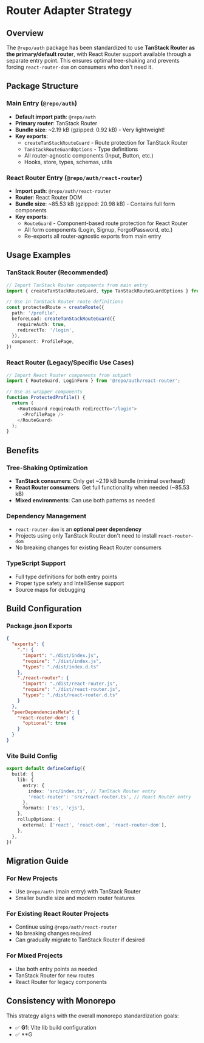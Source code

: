 # Router Adapter Strategy

## Overview

The `@repo/auth` package has been standardized to use **TanStack Router as the primary/default router**, with React Router support available through a separate entry point. This ensures optimal tree-shaking and prevents forcing `react-router-dom` on consumers who don't need it.

## Package Structure

### Main Entry (`@repo/auth`)

- **Default import path**: `@repo/auth`
- **Primary router**: TanStack Router
- **Bundle size**: ~2.19 kB (gzipped: 0.92 kB) - Very lightweight!
- **Key exports**:
  - `createTanStackRouteGuard` - Route protection for TanStack Router
  - `TanStackRouteGuardOptions` - Type definitions
  - All router-agnostic components (Input, Button, etc.)
  - Hooks, store, types, schemas, utils

### React Router Entry (`@repo/auth/react-router`)

- **Import path**: `@repo/auth/react-router`
- **Router**: React Router DOM
- **Bundle size**: ~85.53 kB (gzipped: 20.98 kB) - Contains full form components
- **Key exports**:
  - `RouteGuard` - Component-based route protection for React Router
  - All form components (Login, Signup, ForgotPassword, etc.)
  - Re-exports all router-agnostic exports from main entry

## Usage Examples

### TanStack Router (Recommended)

```typescript
// Import TanStack Router components from main entry
import { createTanStackRouteGuard, type TanStackRouteGuardOptions } from '@repo/auth'

// Use in TanStack Router route definitions
const protectedRoute = createRoute({
  path: '/profile',
  beforeLoad: createTanStackRouteGuard({
    requireAuth: true,
    redirectTo: '/login',
  }),
  component: ProfilePage,
})
```

### React Router (Legacy/Specific Use Cases)

```typescript
// Import React Router components from subpath
import { RouteGuard, LoginForm } from '@repo/auth/react-router';

// Use as wrapper components
function ProtectedProfile() {
  return (
    <RouteGuard requireAuth redirectTo="/login">
      <ProfilePage />
    </RouteGuard>
  );
}
```

## Benefits

### Tree-Shaking Optimization

- **TanStack consumers**: Only get ~2.19 kB bundle (minimal overhead)
- **React Router consumers**: Get full functionality when needed (~85.53 kB)
- **Mixed environments**: Can use both patterns as needed

### Dependency Management

- `react-router-dom` is an **optional peer dependency**
- Projects using only TanStack Router don't need to install `react-router-dom`
- No breaking changes for existing React Router consumers

### TypeScript Support

- Full type definitions for both entry points
- Proper type safety and IntelliSense support
- Source maps for debugging

## Build Configuration

### Package.json Exports

```json
{
  "exports": {
    ".": {
      "import": "./dist/index.js",
      "require": "./dist/index.js",
      "types": "./dist/index.d.ts"
    },
    "./react-router": {
      "import": "./dist/react-router.js",
      "require": "./dist/react-router.js",
      "types": "./dist/react-router.d.ts"
    }
  },
  "peerDependenciesMeta": {
    "react-router-dom": {
      "optional": true
    }
  }
}
```

### Vite Build Config

```typescript
export default defineConfig({
  build: {
    lib: {
      entry: {
        index: 'src/index.ts', // TanStack Router entry
        'react-router': 'src/react-router.ts', // React Router entry
      },
      formats: ['es', 'cjs'],
    },
    rollupOptions: {
      external: ['react', 'react-dom', 'react-router-dom'],
    },
  },
})
```

## Migration Guide

### For New Projects

- Use `@repo/auth` (main entry) with TanStack Router
- Smaller bundle size and modern router features

### For Existing React Router Projects

- Continue using `@repo/auth/react-router`
- No breaking changes required
- Can gradually migrate to TanStack Router if desired

### For Mixed Projects

- Use both entry points as needed
- TanStack Router for new routes
- React Router for legacy components

## Consistency with Monorepo

This strategy aligns with the overall monorepo standardization goals:

- ✅ **G1**: Vite lib build configuration
- ✅ \*\*G
